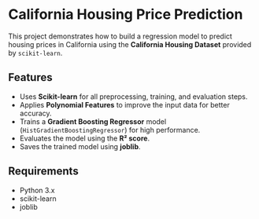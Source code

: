 # California Housing Price Prediction

This project demonstrates how to build a regression model to predict housing prices in California using the **California Housing Dataset** provided by `scikit-learn`.

## Features

- Uses **Scikit-learn** for all preprocessing, training, and evaluation steps.
- Applies **Polynomial Features** to improve the input data for better accuracy.
- Trains a **Gradient Boosting Regressor** model (`HistGradientBoostingRegressor`) for high performance.
- Evaluates the model using the **R² score**.
- Saves the trained model using **joblib**.

## Requirements

- Python 3.x
- scikit-learn
- joblib
